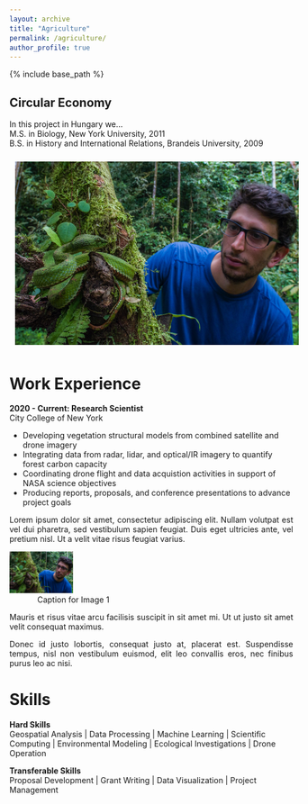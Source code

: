 ```yaml
---
layout: archive
title: "Agriculture"
permalink: /agriculture/
author_profile: true
---
```


{% include base_path %}


## Circular Economy
In this project in Hungary we...<br>
M.S. in Biology, New York University, 2011<br>
B.S. in History and International Relations, Brandeis University, 2009


<img style="float: center; padding: 10px 10px 10px 10px;" src="https://raw.githubusercontent.com/dstesser/dstesser.github.io/master/images/dt_eyelash_viper.png" width=800>


Work Experience
======
__2020 - Current: Research Scientist__<br>
City College of New York<br>
* Developing vegetation structural models from combined satellite and drone imagery<br>
* Integrating data from radar, lidar, and optical/IR imagery to quantify forest carbon capacity<br>
* Coordinating drone flight and data acquistion activities in support of NASA science objectives<br>
* Producing reports, proposals, and conference presentations to advance project goals


<div style="text-align: justify;">
    <p>Lorem ipsum dolor sit amet, consectetur adipiscing elit. Nullam volutpat est vel dui pharetra, sed vestibulum sapien feugiat. Duis eget ultricies ante, vel pretium nisl. Ut a velit vitae risus feugiat varius.</p>
    <div style="display: inline-block; width: 45%; vertical-align: top;">
        <figure style="margin: 0;">
            <img src="https://raw.githubusercontent.com/dstesser/dstesser.github.io/master/images/dt_eyelash_viper.png" alt="Image 1" style="width: 50%;">
            <figcaption style="font-size: 14px; text-align: center;">Caption for Image 1</figcaption>
        </figure>
    </div>
    <p>Mauris et risus vitae arcu facilisis suscipit in sit amet mi. Ut ut justo sit amet velit consequat maximus.</p>
    <p>Donec id justo lobortis, consequat justo at, placerat est. Suspendisse tempus, nisl non vestibulum euismod, elit leo convallis eros, nec finibus purus leo ac nisi.</p>
</div>





Skills
======
__Hard Skills__<br>
Geospatial Analysis | Data Processing | Machine Learning | Scientific Computing | Environmental
Modeling | Ecological Investigations | Drone Operation<br>

__Transferable Skills__<br>
Proposal Development | Grant Writing | Data Visualization | Project Management<br>

